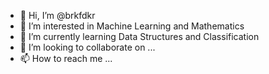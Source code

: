 - 👋 Hi, I’m @brkfdkr
- 👀 I’m interested in Machine Learning and Mathematics
- 🌱 I’m currently learning Data Structures and Classification
- 💞️ I’m looking to collaborate on ...
- 📫 How to reach me ...

<!---
brkfdkr/brkfdkr is a ✨ special ✨ repository because its `README.md` (this file) appears on your GitHub profile.
You can click the Preview link to take a look at your changes.
--->
